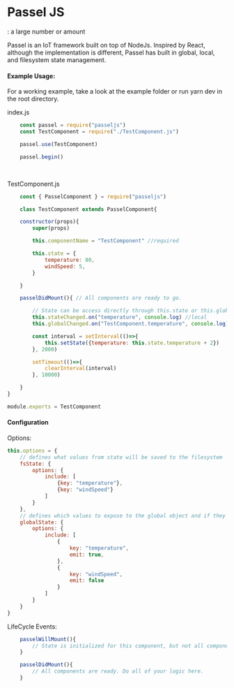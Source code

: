 # Passel JS
: a large number or amount

Passel is an IoT framework built on top of NodeJs. Inspired by React, although the implementation is different, Passel has built in global, local, and filesystem state management.

#### Example Usage:

For a working example, take a look at the example folder or run yarn dev in the root directory.

index.js
```javascript
    const passel = require("passeljs")
    const TestComponent = require("./TestComponent.js")

    passel.use(TestComponent)

    passel.begin()
```

<br/>

TestComponent.js
```javascript
    const { PasselComponent } = require("passeljs")

    class TestComponent extends PasselComponent{

    constructor(props){
        super(props)

        this.componentName = "TestComponent" //required

        this.state = {
            temperature: 80,
            windSpeed: 5,
        }

    }

    passelDidMount(){ // All components are ready to go.

        // State can be access directly through this.state or this.global if no reactivity is needed.
        this.stateChanged.on("temperature", console.log) //local
        this.globalChanged.on("TestComponent.temperature", console.log) //global.

        const interval = setInterval(()=>{
            this.setState({temperature: this.state.temperature + 2})
        }, 2000)

        setTimeout(()=>{
            clearInterval(interval)
        }, 10000)

    }
}

module.exports = TestComponent
```

#### Configuration

Options:
```javascript
this.options = {
    // defines what values from state will be saved to the filesystem
    fsState: {
        options: {
            include: [
                {key: "temperature"},
                {key: "windSpeed"}
            ]
        }
    },
    // defines which values to expose to the global object and if they should emit globalChanged
    globalState: {
        options: {
            include: [
                {
                    key: "temperature",
                    emit: true,
                },
                {
                    key: "windSpeed",
                    emit: false
                }
            ]
        }
    }
}
```

LifeCycle Events:
```javascript
    passelWillMount(){
        // State is initialized for this component, but not all components are ready
    }

    passelDidMount(){
        // All components are ready. Do all of your logic here.
    }
```